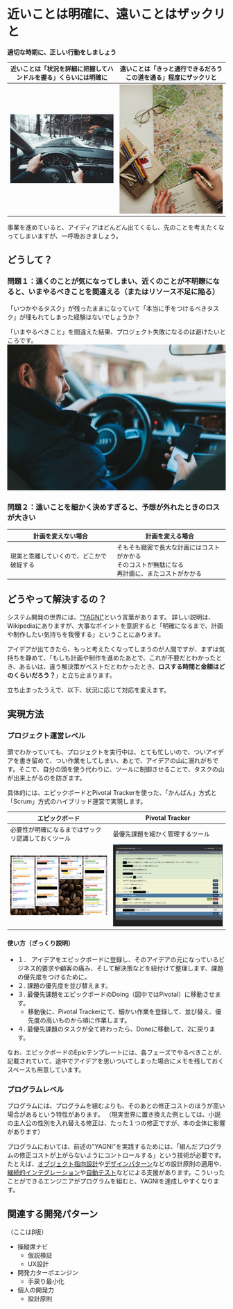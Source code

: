 # 近いことは明確に、遠いことはザックリと

**適切な時期に、正しい行動をしましょう**

| 近いことは「状況を詳細に把握してハンドルを握る」くらいには明確に | 遠いことは「きっと通行できるだろうこの道を通る」程度にザックリと |
| --- | --- |
| ![](driving.jpg) | ![](rout_planning.jpg) |

事業を進めていると、アイディアはどんどん出てくるし、先のことを考えたくなってしまいますが、一呼吸おきましょう。

## どうして？
### 問題１：遠くのことが気になってしまい、近くのことが不明瞭になると、いまやるべきことを間違える（またはリソース不足に陥る）

「いつかやるタスク」が残ったままになっていて「本当に手をつけるべきタスク」が埋もれてしまった経験はないでしょうか？

「いまやるべきこと」を間違えた結果、プロジェクト失敗になるのは避けたいところです。
![](driving_with_smart_phone.jpg)

### 問題２：遠いことを細かく決めすぎると、予想が外れたときのロスが大きい

| 計画を変えない場合 | 計画を変える場合 |
| --- | --- |
| 現実と乖離していくので、どこかで破綻する | そもそも緻密で長大な計画にはコストがかかる<br>そのコストが無駄になる<br>再計画に、またコストがかかる |

## どうやって解決するの？
システム開発の世界には、["YAGNI"](https://ja.wikipedia.org/wiki/YAGNI)という言葉があります。
詳しい説明は、Wikipediaにありますが、大事なポイントを意訳すると「明確になるまで、計画や制作したい気持ちを我慢する」ということにあります。

アイデアが出てきたら、もっと考えたくなってしまうのが人間ですが、まずは気持ちを静めて、「もしも計画や制作を進めたあとで、これが不要だとわかったとき、あるいは、違う解決策がベストだとわかったとき、**ロスする時間と金額はどのくらいだろう？**」と立ち止まります。

立ち止まったうえで、以下、状況に応じて対応を変えます。

## 実現方法
### プロジェクト運営レベル
頭でわかっていても、プロジェクトを実行中は、とても忙しいので、ついアイデアを書き留めて、つい作業をしてしまい、あとで、アイデアの山に溺れがちです。そこで、自分の頭を使う代わりに、ツールに制御させることで、タスクの山が出来上がるのを防ぎます。

具体的には、エピックボードとPivotal Trackerを使った、「かんばん」方式と「Scrum」方式のハイブリッド運営で実現します。

| エピックボード | Pivotal Tracker |
| --- | --- |
| 必要性が明確になるまではザックリ認識しておくツール | 最優先課題を細かく管理するツール |
| ![](kanban.png) | ![](pivotal.png) |

#### 使い方（ざっくり説明）
- １． アイデアをエピックボードに登録し、そのアイデアの元になっているビジネス的要求や顧客の痛み、そして解決策などを紐付けて整理します、課題の優先度をつけるために。
- ２. 課題の優先度を並び替えます。
- ３. 最優先課題をエピックボードのDoing（図中ではPivotal）に移動させます。
  - 移動後に、Pivotal Trackerにて、細かい作業を登録して、並び替え、優先度の高いものから順に作業します。
- ４. 最優先課題のタスクが全て終わったら、Doneに移動して、2に戻ります。

なお、エピックボードのEpicテンプレートには、各フェーズでやるべきことが、記載されていて、途中でアイデアを思いついてしまった場合にメモを残しておくスペースも用意しています。

### プログラムレベル
プログラムには、プログラムを組むよりも、そのあとの修正コストのほうが高い場合があるという特性があります。
（現実世界に置き換えた例としては、小説の主人公の性別を入れ替える修正は、たった１つの修正ですが、本の全体に影響があります）

プログラムにおいては、前述の"YAGNI"を実践するためには、「組んだプログラムの修正コストが上がらないようにコントロールする」という技術が必要です。たとえば、[オブジェクト指向設計](https://gihyo.jp/book/2016/978-4-7741-8361-9)や[デザインパターン](https://refactoring.guru/design-patterns)などの設計原則の適用や、[継続的インテグレーション](https://ja.wikipedia.org/wiki/%E7%B6%99%E7%B6%9A%E7%9A%84%E3%82%A4%E3%83%B3%E3%83%86%E3%82%B0%E3%83%AC%E3%83%BC%E3%82%B7%E3%83%A7%E3%83%B3)や[自動テスト](https://tech-camp.in/note/technology/47921/)などによる支援があります。こういったことができるエンジニアがプログラムを組むと、YAGNIを達成しやすくなります。

## 関連する開発パターン
（ここはβ版）
- 操縦席ナビ
  - 仮説検証
  - UX設計
- 開発力ターボエンジン
  - 手戻り最小化
- 個人の開発力
  - 設計原則

